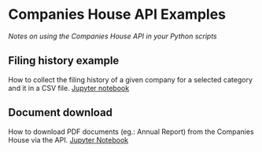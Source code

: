 # Companies House API Examples
_Notes on using the Companies House API in your Python scripts_

## Filing history example
How to collect the filing history of a given company for a selected category and it in a CSV file.
[Jupyter notebook](https://github.com/tonyfregoli/CompaniesHouseAPIExamples/blob/main/Filing%20History%20Example.ipynb)

## Document download
How to download PDF documents (eg.: Annual Report) from the Companies House via the API.
[Jupyter Notebook](https://github.com/tonyfregoli/CompaniesHouseAPIExamples/blob/main/Companies%20House%20Document%20Download.ipynb)

